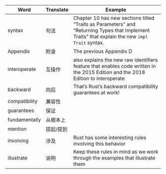 | Word          | Translate | Example                                                      |
| ------------- | --------- | ------------------------------------------------------------ |
| syntax        | 句法      | Chapter 10 has new sections titled “Traits as Parameters” and “Returning Types that Implement Traits” that explain the new `impl Trait` syntax. |
| Appendix      | 附录      | The previous Appendix D                                      |
| interoperate  | 互操作    | also explains the new raw identifiers feature that enables code written in the 2015 Edition and the 2018 Edition to interoperate |
| backward      | 向后      | That’s Rust’s backward compatibility guarantees at work!     |
| compatibility | 兼容性    |                                                              |
| guarantees    | 保证      |                                                              |
| fundamentally | 从根本上  |                                                              |
| mention       | 提起/提到 |                                                              |
| involving     | 涉及      | Rust has some interesting rules involving this behavior      |
| illustrate    | 说明      | Keep these rules in mind as we work through the examples that illustrate them |